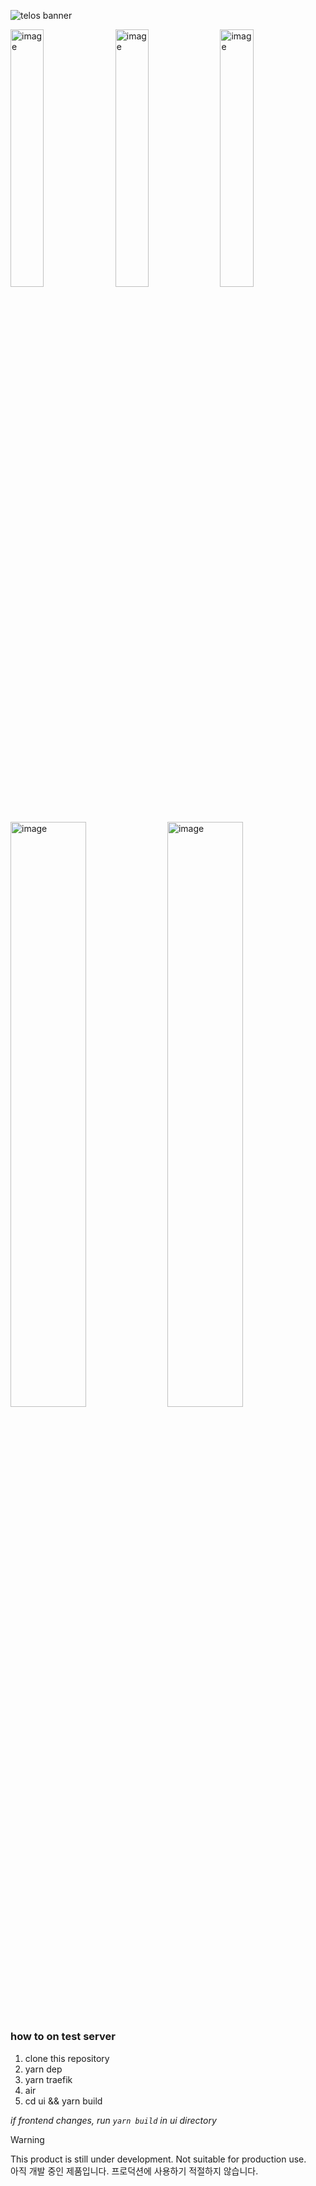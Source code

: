 ![telos banner](https://github.com/minpeter/telos/assets/62207008/aa7a5460-6ed2-47e5-979a-ca504237cb67)

<img width="32.5%" alt="image" src="https://github.com/minpeter/telos/assets/62207008/e4dec08c-6368-428a-8a55-f88160d05bae">
<img width="32.5%" alt="image" src="https://github.com/minpeter/telos/assets/62207008/03519741-de29-48f6-a056-c775fb0bc1de">
<img width="32.5%" alt="image" src="https://github.com/minpeter/telos/assets/62207008/00ef10a4-fb64-4685-bbd1-125c7303c1a1">
<img width="49%" alt="image" src="https://github.com/minpeter/telos/assets/62207008/570de4af-7add-443d-ab72-128d806dd641">
<img width="49%" alt="image" src="https://github.com/minpeter/telos/assets/62207008/2e6f742a-5cb1-4c8e-bb7b-382af2854df8">




### how to on test server

1. clone this repository
2. yarn dep
3. yarn traefik
4. air
5. cd ui && yarn build

_if frontend changes, run `yarn build` in ui directory_


> [!WARNING]
> This product is still under development. Not suitable for production use.  
> 아직 개발 중인 제품입니다. 프로덕션에 사용하기 적절하지 않습니다.
